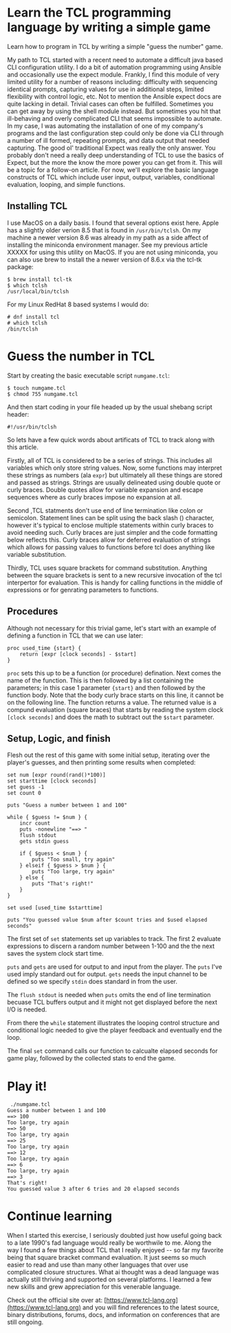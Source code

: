 # Learn the TCL programming language by writing a simple game

Learn how to program in TCL by writing a simple "guess the number" game.

My path to TCL started with a recent need to automate a difficult java based CLI configuration utility. I do a bit of automation programming using Ansible and occasionally use the expect module. Frankly, I find this module of very limited utility for a number of reasons including: difficulty with sequencing identical prompts, capturing values for use in additional steps, limited flexibility with control logic, etc. Not to mention the Ansible expect docs are quite lacking in detail.  Trivial cases can often be fulfilled. Sometimes you can get away by using the shell module instead. But sometimes you hit that ill-behaving and overly complicated CLI that seems impossible to automate.  In my case, I was automating the installation of one of my company's programs and the last configuration step could only be done via CLI through a number of ill formed, repeating prompts, and data output that needed capturing. The good ol' traditional Expect was really the only answer.  You probably don't need a really deep understanding of TCL to use the basics of Expect, but the more the know the more power you can get from it. This will be a topic for a follow-on article. For now, we'll explore the basic language constructs of TCL which include user input, output, variables, conditional evaluation, looping, and simple functions.

## Installing TCL
I use MacOS on a daily basis. I found that several options exist here. Apple has a slightly older verion 8.5 that is found in `/usr/bin/tclsh`. On my machine a newer version 8.6 was already in my path as a side affect of installing the miniconda environment manager. See my previous article XXXXX for using this utility on MacOS. If you are not using miniconda, you can also use brew to install the a newer version of 8.6.x via the tcl-tk package:
```
$ brew install tcl-tk
$ which tclsh
/usr/local/bin/tclsh
```

For my Linux RedHat 8 based systems I would do:
```
# dnf install tcl
# which tclsh
/bin/tclsh
```
# Guess the number in TCL

Start by creating the basic executable script `numgame.tcl`: 

```
$ touch numgame.tcl
$ chmod 755 numgame.tcl
```

And then start coding in your file headed up by the usual shebang script header:


```
#!/usr/bin/tclsh

```

So lets have a few quick words about artificats of TCL to track along with this article.

Firstly, all of TCL is considered to be a series of strings.  This includes all variables which only store string values. Now, some functions may interpret these strings as numbers (ala `expr`) but ultimately all these things are stored and passed as strings. Strings are usually delineated using double quote or curly braces. Double quotes allow for variable expansion and escape sequences where as curly braces impose no expansion at all.

Second ,TCL statments don't use end of line termination like colon or semicolon. Statement lines can be split using the back slash (\) character, however it's typical to enclose multiple statements within curly braces to avoid needing such. Curly braces are just simpler and the code formatting below reflects this. Curly braces allow for deferred evaluation of strings which allows for passing values to functions before tcl does anything like variable substitution.

Thirdly, TCL uses square brackets for command substitution. Anything between the square brackets is sent to a new recursive invocation of the tcl interpertor for evaluation. This is handy for calling functions in the middle of expressions or for genrating parameters to functions.

## Procedures
Although not necessary for this trivial game, let's start with an example of defining a function in TCL that we can use later:
```
proc used_time {start} {
	return [expr [clock seconds] - $start]
}
```

`proc` sets this up to be a function (or procedure) defination. Next comes the name of the function. This is then followed by a list containing the parameters; in this case 1 parameter `{start}` and then followed by the function body. Note that the body curly brace starts on this line, it cannot be on the following line.  The function returns a value.  The returned value is a compund evaluation (square braces) that starts by reading the system clock `[clock seconds]` and does the math to subtract out the `$start` parameter.

## Setup, Logic, and finish

Flesh out the rest of this game with some initial setup, iterating over the player's guesses, and then printing some results when completed:

```
set num [expr round(rand()*100)]
set starttime [clock seconds]
set guess -1
set count 0

puts "Guess a number between 1 and 100"

while { $guess != $num } {
	incr count
	puts -nonewline "==> "
	flush stdout
	gets stdin guess

	if { $guess < $num } {
		puts "Too small, try again"
	} elseif { $guess > $num } {
		puts "Too large, try again"
	} else {
		puts "That's right!"
	}
}

set used [used_time $starttime]

puts "You guessed value $num after $count tries and $used elapsed seconds"
```

The first set of `set` statements set up variables to track.  The first 2 evaluate expressions to discern a random number between 1-100 and the the next saves the system clock start time.

`puts` and `gets` are used for output to and input from the player.  The `puts` I've used imply standard out for output. `gets` needs the input channel to be defined so we specify `stdin` does standard in from the user.

The `flush stdout` is needed when `puts` omits the end of line termination becuase TCL buffers output and it might not get displayed before the next I/O is needed.

From there the `while` statement illustrates the looping control structure and conditional logic needed to give the player feedback and eventually end the loop.

The final `set` command calls our function to calcualte elapsed seconds for game play, followed by the collected stats to end the game.

# Play it!

```
 ./numgame.tcl
Guess a number between 1 and 100
==> 100
Too large, try again
==> 50
Too large, try again
==> 25
Too large, try again
==> 12
Too large, try again
==> 6
Too large, try again
==> 3
That's right!
You guessed value 3 after 6 tries and 20 elapsed seconds
```

# Continue learning
When I started this exercise, I seriously doubted just how useful going back to a late 1990's fad language would really be worthwile to me. Along the way I found a few things about TCL that I really enjoyed -- so far my favorite being that square bracket command evaluation. It just seems so much easier to read and use than many other languages that over use complicated closure structures.  What ai thought was a dead language was actually still thriving and supported on several platforms. I learned a few new skills and grew appreciation for this venerable language.

Check out the official site over at: [https://www.tcl-lang.org](https://www.tcl-lang.org) and you will find references to the latest source, binary distributions, forums, docs, and information on conferences that are still ongoing.

